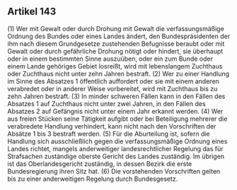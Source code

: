 ## Artikel 143

(1) Wer mit Gewalt oder durch Drohung mit Gewalt die verfassungsmäßige Ordnung des Bundes oder eines Landes ändert, den Bundespräsidenten der ihm nach diesem Grundgesetze zustehenden Befugnisse beraubt oder mit Gewalt oder durch gefährliche Drohung nötigt oder hindert, sie überhaupt oder in einem bestimmten Sinne auszuüben, oder ein zum Bunde oder einem Lande gehöriges Gebiet losreißt, wird mit lebenslangem Zuchthaus oder Zuchthaus nicht unter zehn Jahren bestraft.
(2) Wer zu einer Handlung im Sinne des Absatzes 1 öffentlich auffordert oder sie mit einem anderen verabredet oder in anderer Weise vorbereitet, wird mit Zuchthaus bis zu zehn Jahren bestraft.
(3) In minder schweren Fällen kann in den Fällen des Absatzes 1 auf Zuchthaus nicht unter zwei Jahren, in den Fällen des Absatzes 2 auf Gefängnis nicht unter einem Jahr erkannt werden.
(4) Wer aus freien Stücken seine Tätigkeit aufgibt oder bei Beteiligung mehrerer die verabredete Handlung verhindert, kann nicht nach den Vorschriften der Absätze 1 bis 3 bestraft werden.
(5) Für die Aburteilung ist, sofern die Handlung sich ausschließlich gegen die verfassungsmäßige Ordnung eines Landes richtet, mangels anderweitiger landesrechtlicher Regelung das für Strafsachen zuständige oberste Gericht des Landes zuständig. Im übrigen ist das Oberlandesgericht zuständig, in dessen Bezirk die erste Bundesregierung ihren Sitz hat.
(6) Die vorstehenden Vorschriften gelten bis zu einer anderweitigen Regelung durch Bundesgesetz.

